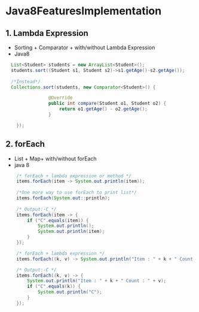# Java8FeaturesImplementation

## 1. Lambda Expression
- Sorting + Comparator + with/without Lambda Expression
- Java8
```java
  List<Student> students = new ArrayList<Student>();
  students.sort((Student s1, Student s2)->s1.getAge()-s2.getAge());
  
  /*Instead*/
  Collections.sort(students, new Comparator<Student>() {

				@Override
				public int compare(Student o1, Student o2) {
					return o1.getAge() - o2.getAge();
				}

	});
```

## 2. forEach
- List + Map+ with/without forEach
- java 8
```java
	/* forEach + lambda expression or method */
	items.forEach(item -> System.out.println(item));
	
	/*One more way to use forEach to print list*/
	items.forEach(System.out::println);
		
	/* Output:-C */
	items.forEach(item -> {
		if ("C".equals(item)) {
			System.out.println();
			System.out.println(item);
		}
	});
```
```java
	/* forEach + lambda expression */
	items.forEach((k, v) -> System.out.println("Item : " + k + " Count : " + v));

	/* Output:-C */
	items.forEach((k, v) -> {
		System.out.println("Item : " + k + " Count : " + v);
		if ("C".equals(k)) {
			System.out.println("C");
		}
	});
```
